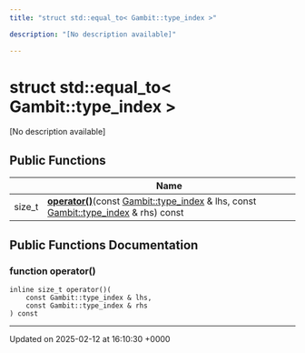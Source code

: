 ```yaml
---
title: "struct std::equal_to< Gambit::type_index >"

description: "[No description available]"

---
```


# struct std::equal_to< Gambit::type_index >



[No description available]

## Public Functions

|                | Name           |
| -------------- | -------------- |
| size_t | **[operator()](/documentation/code/classes/structstd_1_1equal__to_3_01gambit_1_1type__index_01_4/#function-operator)**(const [Gambit::type_index](/documentation/code/classes/structgambit_1_1type__index/) & lhs, const [Gambit::type_index](/documentation/code/classes/structgambit_1_1type__index/) & rhs) const |

## Public Functions Documentation

### function operator()

```
inline size_t operator()(
    const Gambit::type_index & lhs,
    const Gambit::type_index & rhs
) const
```


-------------------------------

Updated on 2025-02-12 at 16:10:30 +0000